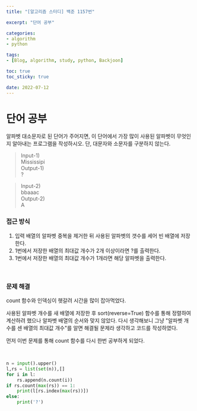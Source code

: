 ```yaml
--- 
title: "[알고리즘 스터디] 백준 1157번" 

excerpt: "단어 공부" 

categories: 
- algorithm
- python

tags: 
- [Blog, algorithm, study, python, Backjoon]

toc: true
toc_sticky: true

date: 2022-07-12
--- 
```


# 단어 공부
알파벳 대소문자로 된 단어가 주어지면, 이 단어에서 가장 많이 사용된 알파벳이 무엇인지 알아내는 프로그램을 작성하시오. 단, 대문자와 소문자를 구분하지 않는다.

> Input-1) <br>
Mississipi <br>
Output-1) <br>
?

> Input-2) <br>
bbaaac <br>
Output-2) <br>
A


### 접근 방식
1. 입력 배열의 알파벳 중복을 제거한 뒤 사용된 알파벳의 갯수를 세어 빈 배열에 저장한다.
2. 1번에서 저장한 배열의 최대값 개수가 2개 이상이라면 ?를 출력한다.
3. 1번에서 저장한 배열의 최대값 개수가 1개라면 해당 알파벳을 출력한다.

<br>

### 문제 해결
count 함수와 인덱싱이 헷갈려 시간을 많이 잡아먹었다.

사용된 알파벳 개수를 새 배열에 저장한 후 sort(reverse=True) 함수를 통해 정렬하여 계산하려 했으나 알파벳 배열의 순서와 맞지 않았다.
다시 생각해보니 그냥 "알파벳 개수를 센 배열의 최대값 개수"를 알면 해결될 문제라 생각하고 코드를 작성하였다.

먼저 이번 문제를 통해 count 함수를 다시 한번 공부하게 되었다.

<br>

```python
n = input().upper()
l,rs = list(set(n)),[]
for i in l:
    rs.append(n.count(i))
if rs.count(max(rs)) == 1:
    print(l[rs.index(max(rs))])
else:
    print('?')
```
